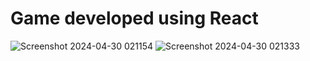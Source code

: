 # Game developed using React

![Screenshot 2024-04-30 021154](https://github.com/Sabarnika/candy-crush/assets/98590604/4b90f64f-26d2-44c5-94d3-5d263f0fad91)
![Screenshot 2024-04-30 021333](https://github.com/Sabarnika/candy-crush/assets/98590604/021c9c85-ead0-4b5b-bcc9-0e1134cf9784)

